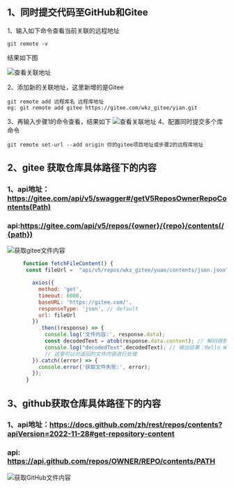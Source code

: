 ## 1、同时提交代码至GitHub和Gitee

1、输入如下命令查看当前关联的远程地址

```
git remote -v
```
结果如下图

![查看关联地址](/img/1.png)

2、添加新的关联地址，这里新增的是Gitee
```
git remote add 远程库名 远程库地址
eg: git remote add gitee https://gitee.com/wkz_gitee/yian.git
```
3、再输入步骤1的命令查看，结果如下
![查看关联地址](/img/2.png)
4、配置同时提交多个库命令
```
git remote set-url --add origin 你的gitee项目地址或步骤2的远程库地址
```
## 2、gitee 获取仓库具体路径下的内容
### 1、api地址：https://gitee.com/api/v5/swagger#/getV5ReposOwnerRepoContents(Path)
### api:https://gitee.com/api/v5/repos/{owner}/{repo}/contents(/{path})
![获取gitee文件内容](/img/获取gitee文件内容.png)
```js
     function fetchFileContent() {
      const fileUrl =  "api/v5/repos/wkz_gitee/yuan/contents/json.json";

        axios({
          method: 'get',
          timeout: 6000,
          baseURL: 'https://gitee.com/',
          responseType: 'json', // default
          url: fileUrl
        })
          .then((response) => {
            console.log('文件内容:', response.data);
            const decodedText = atob(response.data.content); // 解码得到明文
            console.log("decodedText",decodedText); // 输出结果：Hello World!
            // 这里可以对返回的文件内容进行处理
        }).catch((error) => {
          console.error('获取文件失败:', error);
        });
      }
```
## 3、github获取仓库具体路径下的内容

### 1、api地址：https://docs.github.com/zh/rest/repos/contents?apiVersion=2022-11-28#get-repository-content
### api: https://api.github.com/repos/OWNER/REPO/contents/PATH
![获取GitHub文件内容](/img/获取GitHub文件内容.png)
